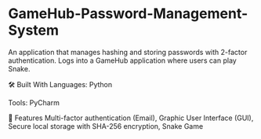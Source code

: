 # GameHub-Password-Management-System
An application that manages hashing and storing passwords with 2-factor authentication. Logs into a GameHub application where users can play Snake.

🛠️ Built With
Languages: Python

Tools: PyCharm

📸 Features
Multi-factor authentication (Email),
Graphic User Interface (GUI),
Secure local storage with SHA-256 encryption,
Snake Game

